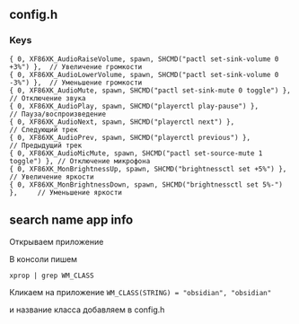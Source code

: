 










##  config.h
### Keys
```
{ 0, XF86XK_AudioRaiseVolume, spawn, SHCMD("pactl set-sink-volume 0 +3%") },  // Увеличение громкости
{ 0, XF86XK_AudioLowerVolume, spawn, SHCMD("pactl set-sink-volume 0 -3%") },  // Уменьшение громкости
{ 0, XF86XK_AudioMute, spawn, SHCMD("pactl set-sink-mute 0 toggle") },       // Отключение звука
{ 0, XF86XK_AudioPlay, spawn, SHCMD("playerctl play-pause") },               // Пауза/воспроизведение
{ 0, XF86XK_AudioNext, spawn, SHCMD("playerctl next") },                    // Следующий трек
{ 0, XF86XK_AudioPrev, spawn, SHCMD("playerctl previous") },                 // Предыдущий трек
{ 0, XF86XK_AudioMicMute, spawn, SHCMD("pactl set-source-mute 1 toggle") }, // Отключение микрофона
{ 0, XF86XK_MonBrightnessUp, spawn, SHCMD("brightnessctl set +5%") },       // Увеличение яркости
{ 0, XF86XK_MonBrightnessDown, spawn, SHCMD("brightnessctl set 5%-") },     // Уменьшение яркости
```
## search name app info
Открываем приложение 

В консоли пишем
```
xprop | grep WM_CLASS
```
Кликаем на приложение
`WM_CLASS(STRING) = "obsidian", "obsidian"`

и название класса добавляем в config.h